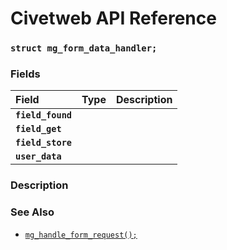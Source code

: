 # Civetweb API Reference

### `struct mg_form_data_handler;`

### Fields

| Field | Type | Description |
| :--- | :--- | :--- |
|**`field_found`**|||
|**`field_get`**|||
|**`field_store`**|||
|**`user_data`**|||

### Description

### See Also

* [`mg_handle_form_request();`](mg_handle_form_request.md)
